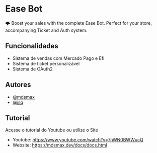 
# Ease Bot

🌩 Boost your sales with the complete Ease Bot. Perfect for your store, accompanying Ticket and Auth system.


## Funcionalidades

- Sistema de vendas com Mercado Pago e Efi
- Sistema de ticket personalizável
- Sistema de OAuth2


## Autores

- [@mdsmax](https://www.github.com/mdsmax)
- [@isq](https://www.github.com/gutzuh)


## Tutorial

Acesse o tutorial do Youtube ou utilize o Site
- Youtube: https://www.youtube.com/watch?v=7nWN0BWWucQ
- Website: https://mdsmax.dev/docs/docs.html

